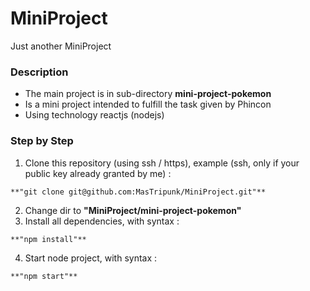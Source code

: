# MiniProject
Just another MiniProject

### Description
* The main project is in sub-directory **mini-project-pokemon**
* Is a mini project intended to fulfill the task given by Phincon
* Using technology reactjs (nodejs)

### Step by Step
1. Clone this repository (using ssh / https), example (ssh, only if your public key already granted by me) :
```
**"git clone git@github.com:MasTripunk/MiniProject.git"**
```
2. Change dir to **"MiniProject/mini-project-pokemon"**
3. Install all dependencies, with syntax :
```
**"npm install"**
```
4. Start node project, with syntax :
```
**"npm start"**
```